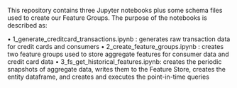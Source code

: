 This repository contains three Jupyter notebooks plus some schema files used to create our Feature Groups. The purpose of the notebooks is described as:

•	1_generate_creditcard_transactions.ipynb : generates raw transaction data for credit cards and consumers
•	2_create_feature_groups.ipynb : creates two feature groups used to store aggregate features for consumer data and credit card data
•	3_fs_get_historical_features.ipynb: creates the periodic snapshots of aggregate data, writes them to the Feature Store, creates the entity dataframe, and creates and executes the point-in-time queries

